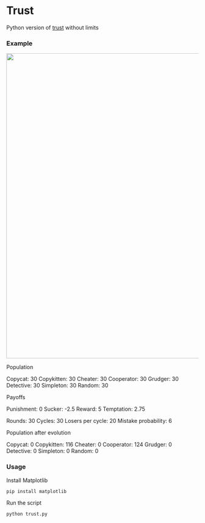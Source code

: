 # Trust

Python version of [trust](https://github.com/ncase/trust) without limits

### Example

<img src="example/graph.png" width="800">

Population

Copycat: 30
Copykitten: 30
Cheater: 30
Cooperator: 30
Grudger: 30
Detective: 30
Simpleton: 30
Random: 30

Payoffs

Punishment: 0
Sucker: -2.5
Reward: 5
Temptation: 2.75

Rounds: 30
Cycles: 30
Losers per cycle: 20
Mistake probability: 6

Population after evolution

Copycat: 0
Copykitten: 116
Cheater: 0
Cooperator: 124
Grudger: 0
Detective: 0
Simpleton: 0
Random: 0

### Usage

Install Matplotlib
```
pip install matplotlib
```

Run the script
```
python trust.py
```
